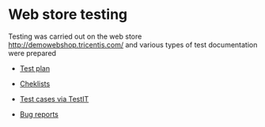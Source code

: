 # Web store testing

Testing was carried out on the web store http://demowebshop.tricentis.com/ and various types of test documentation were prepared

- [Test plan](https://docs.google.com/document/d/19l8XuhFN2tuuRbZjCvb9PXzsB92LNOFOyaYim0HlvEQ/edit?usp=sharing)
- [Cheklists](https://docs.google.com/spreadsheets/d/1vvvIETwWRFaqDzpUvHlNEmrhYhIXjQ7L/edit?usp=sharing&ouid=116283198519454590915&rtpof=true&sd=true)
- [Test cases via TestIT](https://drive.google.com/file/d/1huHp1Yc__i7kbzO-IL28JZUw-IwbyWtO/view?usp=sharing)

  
- [Bug reports](https://docs.google.com/spreadsheets/d/1Wf9RK4E7RvaxMYuZNodtjByLyREcTwS3hBpPGsUhkv0/edit?usp=sharing)
